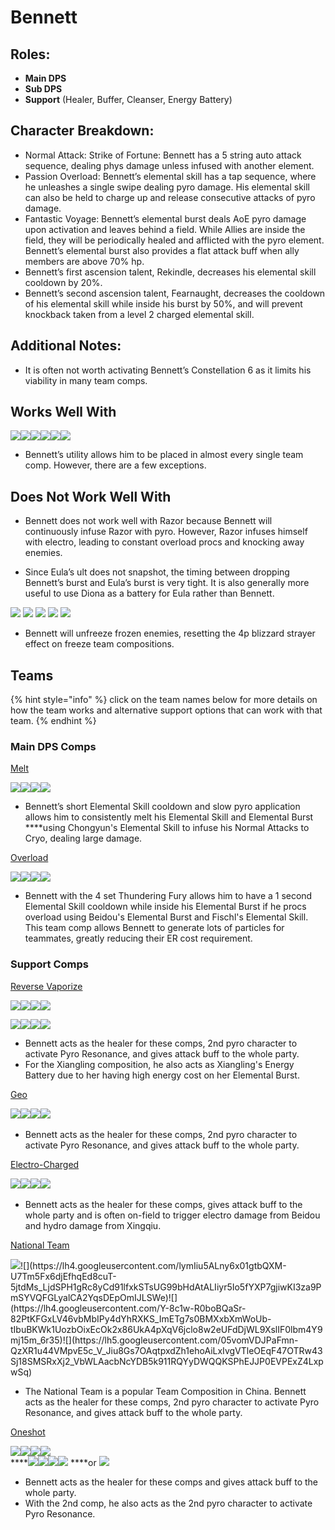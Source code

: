 # Bennett

## **Roles:**

* **Main DPS**
* **Sub DPS**
* **Support** \(Healer, Buffer, Cleanser, Energy Battery\)

## **Character Breakdown:**

* Normal Attack: Strike of Fortune: Bennett has a 5 string auto attack sequence, dealing phys damage unless infused with another element.
* Passion Overload: Bennett’s elemental skill has a tap sequence, where he unleashes a single swipe dealing pyro damage. His elemental skill can also be held to charge up and release consecutive attacks of pyro damage.
* Fantastic Voyage: Bennett’s elemental burst deals AoE pyro damage upon activation and leaves behind a field. While Allies are inside the field, they will be periodically healed and afflicted with the pyro element. Bennett’s elemental burst also provides a flat attack buff when ally members are above 70% hp.
* Bennett’s first ascension talent, Rekindle, decreases his elemental skill cooldown by 20%.
* Bennett’s second ascension talent, Fearnaught, decreases the cooldown of his elemental skill while inside his burst by 50%, and will prevent knockback taken from a level 2 charged elemental skill.

## **Additional Notes:**

* It is often not worth activating Bennett’s Constellation 6 as it limits his viability in many team comps.

## Works Well With

![](https://lh3.googleusercontent.com/vwzPL8yGc83AZqQ8T1QaLbBvP-HPYz1FmilKn_w5ZPl3p1wpR1FBLoGiuTA8-Rdtx_ziJVOv_0MO6TWXEwi6ulu1ZIo-4veqdrerHCriFqNMjD01SJ9gEJ874a3pHg-qUALBGYpx)![](https://lh4.googleusercontent.com/sPakhjVZmg5UeD0V-lvj-EAwFosglPy6yP-pJ0lDoBGn_RtOMJX56jeaNVDE1caufeOxyuN758ThERLQ9iO4bUfp2gmVoIRzObeSvoqH9uj9kBjXhxb3EHxSGsgAJlfDL6XHgv8-)![](https://lh5.googleusercontent.com/lqDD-ea3EXQPqh6ZJ2Y7HRZWYXeb_2U3afjBFpIqKJMcIRIvTzR7JmdGV3YIFJ4dgl8mxDOg61IuiPWGc2ojCUlb3aCM1a-FuIAWwK8Zkn18huEww_w15-mfScYcP-UzRmzO8yoN)![](https://lh6.googleusercontent.com/0cjJgRJLQTovPXO6Bwvp6VeyF2doSMszFw1OCMe-oWDxRZ9208gUOsQnSzbXsPfh-fzVdTkxLN03T2OdlQ7QeS_54kW3otujyjQR7u5DzZbENwAKoR6HD8W754LElmMkF6toNILi)![](https://lh3.googleusercontent.com/UJMCX4egpKRf4Cvj2Ztr3KyU1BSvttFPxLhH5_GnFAuUo1NHbuMbsQFeTcaMVkNin9-sIll6KX0t_6TfWbn3VH9zh1TOSp3Adjr5GfjN224Eegg-Xb5P3UlpeY0QXMgP12VpaZhe)![](https://lh3.googleusercontent.com/uHmg7086b0LgRjS9JM-IjxyCEgpLHu63COZNHEzvRXOndCDg-OEZQP-Fn0Rl8eisGfdn1ceIe4ZQr0iTI-kjsaZUwHhBxpdB-E3-u7xeh3sFS6HSN0J1MtoR4vYKx8SNWstT88l-)

* Bennett’s utility allows him to be placed in almost every single team comp. However, there are a few exceptions.

## **Does Not Work Well With**

* Bennett does not work well with Razor because Bennett will continuously infuse Razor with pyro. However, Razor infuses himself with electro, leading to constant overload procs and knocking away enemies.

* Since Eula’s ult does not snapshot, the timing between dropping Bennett’s burst and Eula’s burst is very tight. It is also generally more useful to use Diona as a battery for Eula rather than Bennett.

![](https://lh6.googleusercontent.com/YBRbVzkRWTh0465Y3Q-3oSjcb0iqO9jh1tmHaS-xeW2wPl0YdgWRTYGB_w5KQNiGSnlxXLwfrIV_0jR89nwKy6QCcHFdnrD8TsNz7D8R1DOLccXFiCfiDIJgnvbsfwsVj-K3I8b3) ![](https://lh4.googleusercontent.com/_P7tnXaEkoqj1EMoTDv7NQnFBCsQ3_0qz89rojQs6x0Eb3ZFPTRkyVnKcMzkHKA1fefSGXBtZQxVprIi7930a4Y5RwiLzXUT_dUx7fLmZzKp3ggyzekZqY8UBQbF5iyhvytV46kT) ![](https://lh5.googleusercontent.com/lBH93o6g3ak2i2xmyVvjAiKXTFXAq_8ZGT7d2UVoPdhsvVsaEw4BGbRJ8konEClfYhvANdyJyUyNpc_VRjKR78fSEihU_E3ernhU9vSAxVWRJsIhSGvXqS-0-y4-DLesB81dbmzm) ![](https://lh5.googleusercontent.com/MMb0509hVdB9MYhUHEDVrC5ieqWImCzkbX8dDPTBgBek8-FTGb9A8_Bj68xypPWU3CJHd94u08gT2-zW6md5SNfQZzMh31F9jemgert4jkLwr5_zZonmn8I_KFzQctQoW0l78n4-) ![](https://lh6.googleusercontent.com/cHQUZroVZQmCc_RlkSCBoOyrA5VnEUSN2Xg-7AGxONgj5v_K6ScOIAsXhlunKdbEAZ7dkc43832mULxBO0McGn3GKOqYLPsqyvt-7p_NbZ6cNJ5HOTdiOUhcgX46G0HY4TfiWSlF) 

* Bennett will unfreeze frozen enemies, resetting the 4p blizzard strayer effect on freeze team compositions.

## **Teams**

{% hint style="info" %}
click on the team names below for more details on how the team works and alternative support options that can work with that team.
{% endhint %}

### **Main DPS Comps**

[Melt](../../teams/melt.md)

![](https://lh5.googleusercontent.com/uHb0PfJd9iz0XVL7ctPPZzkl0wBX-t0qRQKOHZvZfhd-cqNZTYQWsUEv9AiQlrw0QvgbmOuB7R-o87LRvLuub5TJUjymm0HWCplyyCUs4guwsS0VYkYMH_MK27gc89yFLTPlHtuP)![](https://lh6.googleusercontent.com/AJzClIVs3b7V8G_H57k0HDVQwQxK0pV4Ekg0qGQUxBH5sxY0FSG6PBl4btVoTtYJfjEiFyDGB0OqOmqV3YwiqJcgFlcZV_tK7typFVO3dh2lDlScVawnvcxkE8kMJ482MIu_a1BU)![](https://lh4.googleusercontent.com/2ApeaWqn1Cp6dgXc6Fidw_Z_K7le9IJUsT2CDvzqq8d-IkwhDwTxPvnQ0ShRCHzOlL9CrRkZxACvFin8Tj-R927pCzbIz5Gtqx8KbX8MdNiEB6Na6Mqf4Jr8XOHq26_JZ6LNbbxw)![](https://lh6.googleusercontent.com/sC4jtKG14K2axSW-EPx9U4p5t68h9RI62O1f5m_NrE9seIq0FwRUVhkUNGLgCYd3pyXhzvRx2oG2qhutuPgQxQQz1znkvrFkOcoqR8jrkNhI08_9EEAgSjmpjIUOgAEzwjlbfpMy)

* Bennett’s short Elemental Skill cooldown and slow pyro application allows him to consistently melt his Elemental Skill and Elemental Burst ****using Chongyun's Elemental Skill to infuse his Normal Attacks to Cryo, dealing large damage.

[Overload](../../teams/overload.md)

![](https://lh5.googleusercontent.com/uHb0PfJd9iz0XVL7ctPPZzkl0wBX-t0qRQKOHZvZfhd-cqNZTYQWsUEv9AiQlrw0QvgbmOuB7R-o87LRvLuub5TJUjymm0HWCplyyCUs4guwsS0VYkYMH_MK27gc89yFLTPlHtuP)![](https://lh5.googleusercontent.com/c_xlUzTJQK3QRmtTt2Z2QNmfKgdOlJ_U9eKX_S6QfDOMuw-iyWkuOdnvC1W_Hkn75ImqalSZmkEI9G3MIHFDQGakABc1nyuCAzBqsslkKqfJ7y3HY3SUdh_UNA_DAoBFVtf8ycgV)![](https://lh3.googleusercontent.com/gny9daI49qHb-sIphG8kLzWzTU1nT5f-pnVopSZoXO9EXwQEUVnLEjXMFk-ThkrA-QKTRI4jE9noaMylntwTKAKBLNUTiW9DkA2nUHN-W0nAPWXEG01iwNUjQrRqIj1GuP05IbOG)![](https://lh5.googleusercontent.com/hXiIESt4Y9M3ocZTMKm4twVS0A-BnfmK_8Bs43keIKq34K-hD5ex5gX9cPRQBNwVyp7CBVcJRfhakxpj8uof_C-ldH_Bqpe0_vLxyes-QJokNDGg3dqIUTs-IcbyUv4TU8JsTw_h)

*  Bennett with the 4 set Thundering Fury allows him to have a 1 second Elemental Skill cooldown while inside his Elemental Burst if he procs overload using Beidou's Elemental Burst and Fischl's Elemental Skill. This team comp allows Bennett to generate lots of particles for teammates, greatly reducing their ER cost requirement.

### Support Comps

[Reverse Vaporize](../../teams/reverse-vaporize.md)

![](https://lh5.googleusercontent.com/Lmp9u8pSCVf6s8iF9Gpo1VTa0z3FqGGG9tAKlYtUEewRg4T7GEymD2-Z-xtqnzfELyfIbThI0kcTEfzyGYkNkmEVrhaGokZTDtzMLsQ3B1ZPHbmdSL2HgE3zvmr4QewISilRkAJ7)![](https://lh5.googleusercontent.com/IjLMha3vj_BEG-rLFD72HoDF2E-HDRU-cudBInj57yqsg0cHZWrlIZstz91tVkX2EFautzL11zQqIYzattl7BEJryQJJFohx5VNUEvEZ5auYyWordkAmPAeethkPQSIV0Khvln7L)![](https://lh5.googleusercontent.com/hXiIESt4Y9M3ocZTMKm4twVS0A-BnfmK_8Bs43keIKq34K-hD5ex5gX9cPRQBNwVyp7CBVcJRfhakxpj8uof_C-ldH_Bqpe0_vLxyes-QJokNDGg3dqIUTs-IcbyUv4TU8JsTw_h)![](https://lh6.googleusercontent.com/sC4jtKG14K2axSW-EPx9U4p5t68h9RI62O1f5m_NrE9seIq0FwRUVhkUNGLgCYd3pyXhzvRx2oG2qhutuPgQxQQz1znkvrFkOcoqR8jrkNhI08_9EEAgSjmpjIUOgAEzwjlbfpMy)

![](https://lh4.googleusercontent.com/q92wba8M5TKl5EGbbborbzC_oK8NEzKJx4UEeF2QaHzhxmhR_Ja2kPGQSuKFmIy5ryx2gSKYbXvMDgd4yWu3zW5uhCvrFpS2EZb3rbeU_rZOh-1GABDdNnNXb4pr5OUelpO6pmib)![](https://lh6.googleusercontent.com/kfpeAcKxYdPIwjdN66j6CuvhqjPLOCdZobe-RYrDyEvu7R48JeCxF6c_w1SWK_q3GM1IY6XbPsKnS-jungzkG6c-RDrPRvBt1dLYj8NByYMx83h7D_HLVNLpBdUJntyXT57-ZXkX)![](https://lh3.googleusercontent.com/h6C4UpT1ybfpKUPRyL-2xZ5g41O7G7sBSQFBr-A5_4VIkuJdq-08b0diHn8ra3O3d2tUmzjvfr1fV2pTLV5Yi_23ubpTi8v-Ln4vED2sBp7gCQVM-zPl5U_K57d6I7Bey9L6D0Sc)![](https://lh3.googleusercontent.com/vL77hy6cH2qF4wya38bMANKrMnLBgVKQqE_Q_-AupYGY2zG2pnlPwJ-bsycRm79kAxr5XtuhmkMpz_T61DP9egIfIFM70Ao3PRb-zsd13KHjm54sRMeD9U1mSFw-QSCvNYVGnjV1)

* Bennett acts as the healer for these comps, 2nd pyro character to activate Pyro Resonance, and gives attack buff to the whole party.
* For the Xiangling composition, he also acts as Xiangling's Energy Battery due to her having high energy cost on her Elemental Burst.

[Geo](../../teams/geo.md)

 ![](https://lh5.googleusercontent.com/goAMkpNRfX3IanmyDDE1RO6QDPqtPZ3rPWlCndNVvT55c9LKvCTVMCvM7V5li-edawmfNPK221OExHAkpyYGyCvD8AAErXE4qFGHL1KoXhvaj84vG3PQDqxha4REGL9RpkU_FJ93)​![](https://lh3.googleusercontent.com/_SCHUT4YoKRG_7dYxGAolcm92gkge9L8IG1Zp0ivrKCt8RkVnk-WJ1ERFWaaHGuKDkwEZvq_yTbtb4HWM0VrDsGZ6lLP4qev_ZLwEmO-1YQLkDF5hhJNg8XfjvDkbqE0wPGG2Eqg)​![](https://lh6.googleusercontent.com/l2UeDCXJntoyHdZjwdAD0I5fMJHZQQNpbwMvsc4rylljzhMJ4MjdvOMh624YGmcwFwBiirwX9wke5t2BUWyyn3iCp-uabZnPXz0E7WTRllNp1J28YxekgTEs72Ce815gBoI4glGE)​![](https://lh3.googleusercontent.com/n52LFSn6TImbzhIl18g70yL3xa8CmgSkeq8VZafkxMU1e5F9J6cAHnf7kX-NeXiXrkPRFYVfWsSgZUcFHidAO6n41bAtm3K-6ZV2MZHwkRhoUx0yOxzNiZE6McAhOaws_FUDDOdr)

* Bennett acts as the healer for these comps, 2nd pyro character to activate Pyro Resonance, and gives attack buff to the whole party.

[Electro-Charged](../../teams/electro-charged.md)

![](https://lh6.googleusercontent.com/fIPk259ZZXs6tWXRh0Nb06OhniDxCJycd5EAA0MKX2SxIt5hq8VMHsBxcRm4YHHZXqJIFUmNm-bl6oPpzFbNfHhsKxdjFiLlbhGE2BHO8ltVFu2HkEy_K_hHXZiDA_7ltiwCPFnl)**​**![](https://lh4.googleusercontent.com/PuQgrhjAQqnxEcVSzN3Nyaii7Iq062SiCI_JAZ-9VkksCVljbD-yNH8eUxniz_CIPYuBShbjhrZhnMyaDBmIYdTrnU2muBQoyEERvF8Tikyv06K6xdFhyS2yQA1_eZPUCIxOIoj5)**​**![](https://lh3.googleusercontent.com/srVqN2RNpBURVfha1ziWKNYEu0QJnqPdkhP7PsKPJB9-IjabB7O2prVxv1xOLSY9J_4sDcEfAuFDiQ4tjcE2Ran7AOq3xoQTXL6c5z1n5exwKNKSidq9AvTotk2S-3wycDUh6E2-)![](https://lh5.googleusercontent.com/uHb0PfJd9iz0XVL7ctPPZzkl0wBX-t0qRQKOHZvZfhd-cqNZTYQWsUEv9AiQlrw0QvgbmOuB7R-o87LRvLuub5TJUjymm0HWCplyyCUs4guwsS0VYkYMH_MK27gc89yFLTPlHtuP)

* Bennett acts as the healer for these comps, gives attack buff to the whole party and is often on-field to trigger electro damage from Beidou and hydro damage from Xingqiu.

​[National Team](https://genshinteambuilds.gitbook.io/teams/teams/other) ​

​![](https://lh4.googleusercontent.com/a92GSpepMr56dEBngM_xglei8oRG-_PpevT47JDp_-6UxuTBN-ILjcREjvF9tRivQlq6vLs6jh9qSsiCA0moQJOIrpjq0Niy2oo1G8d36rRkSRFE3txJxKELIC7RcUe0B89jlpu_)​![](https://lh4.googleusercontent.com/lymIiu5ALny6x01gtbQXM-U7Tm5Fx6djEfhqEd8cuT-5jtdMs_LjdSPH1gRc8yCd91lfxkSTsUG99bHdAtALIiyr5Io5fYXP7gjiwKI3za9PmSYVQFGLyalCA2YqsDEpOmIJLSWe)​![](https://lh4.googleusercontent.com/Y-8c1w-R0boBQaSr-82PtKFGxLV46vbMbIPy4dYhRXKS_ImETg7s0BMXxbXmWoUb-tIbuBKWk1UozbOixEcOk2x86UkA4pXqV6jclo8w2eUFdDjWL9XslIF0lbm4Y9mj15m_6r35)​![](https://lh5.googleusercontent.com/05vomVDJPaFmn-QzXR1u44VMpvE5c_V_Jiu8Gs7OAqtpxdZh1ehoAiLxIvgVTleOEqF47OTRw43Sj18SMSRxXj2_VbWLAacbNcYDB5k911RQYyDWQQKSPhEJJP0EVPExZ4LxpwSq)

* The National Team is a popular Team Composition in China. Bennett acts as the healer for these comps, 2nd pyro character to activate Pyro Resonance, and gives attack buff to the whole party.

[Oneshot](../../teams/other/oneshot.md)

![](https://lh5.googleusercontent.com/JAXFpK-vj9sC9v8-9T_zZtsHZRkanYcQXLP3UgXclgA_ospzENqSlh8-T7ZFk8jY7uqhhGLwwh6eVE-AkOuhoRkri6puLEI2PK0iRNYNcN_H7tB9_0xTcWdB8wx6SroipL6yCnDb)![](https://lh3.googleusercontent.com/PoevGYweBwnBcErW9hdwlWq3AouGx47yLFKcLKhNyMNSYYNTKOxI7-8tutYjFEVJg5Pk4lPbgIQg5zlmqb6UaN7YjQY1YWCevhfYlKJ4OlF1FGRxPoz9UdYBnvJsaNAo3cEz20YU)![](https://lh3.googleusercontent.com/6edriWuB7Ekgqoos31forJMNMzhBMNq6fJMGr6qATI7VPq-DhPf2zEaXM2qVjRLfJfPFKtj1OuRCDn6ZWGzIuXdKNcndAKI4tshwgYkZw2cNjmPq2P6COj7j2seac9hEs6osqQc2)![](https://lh3.googleusercontent.com/eikQvN338B9zDC1gYSngfA45_9VNSk6EBSqUxa5e03obXsYte0iBiaB-2jsbKiljY9nMu2_t28BG-q__o5-ayePN4W9udfcUZx-cia56_h5YB7QXw47wmijqnRTka8FCTVDY2PYt)  
****![](https://lh3.googleusercontent.com/6edriWuB7Ekgqoos31forJMNMzhBMNq6fJMGr6qATI7VPq-DhPf2zEaXM2qVjRLfJfPFKtj1OuRCDn6ZWGzIuXdKNcndAKI4tshwgYkZw2cNjmPq2P6COj7j2seac9hEs6osqQc2)![](https://lh3.googleusercontent.com/PoevGYweBwnBcErW9hdwlWq3AouGx47yLFKcLKhNyMNSYYNTKOxI7-8tutYjFEVJg5Pk4lPbgIQg5zlmqb6UaN7YjQY1YWCevhfYlKJ4OlF1FGRxPoz9UdYBnvJsaNAo3cEz20YU)![](https://lh3.googleusercontent.com/eikQvN338B9zDC1gYSngfA45_9VNSk6EBSqUxa5e03obXsYte0iBiaB-2jsbKiljY9nMu2_t28BG-q__o5-ayePN4W9udfcUZx-cia56_h5YB7QXw47wmijqnRTka8FCTVDY2PYt)![](https://lh3.googleusercontent.com/ID4KEw8CZrMmMeiDq41mwku84ZcGBzkcHFDKVK8RUZErvends8Yr4z860ivKvVunF9jUgBjP5qrhKShX0u5Gfm9ZGMk_xshLmEyRYRLIZKnqP-1RblTNYudmUwt_jx1ygeL1s3jM) ****or ![](https://lh5.googleusercontent.com/OjIQEboDIieJQUAjIMqllsS00a5V66yclikiZ_BewIbLU7htp1i6iE9gqMh_ybLIS0Avopyo7P7ZGXfE8WJZMnyGOJq37FQyI6qcfExmhUVVYZjmHHR7Q_0ZrO4O320TsPf_riye)

*  Bennett acts as the healer for these comps and gives attack buff to the whole party.
* With the 2nd comp, he also acts as the 2nd pyro character to activate Pyro Resonance.

